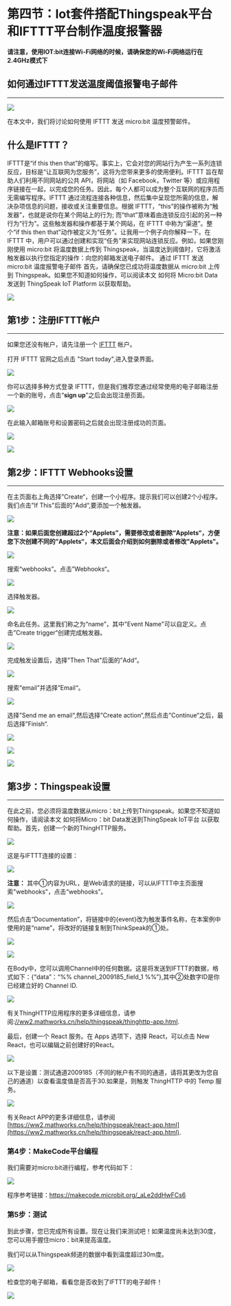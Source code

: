﻿---
sidebar_position: 5
---



# 第四节：Iot套件搭配Thingspeak平台和IFTTT平台制作温度报警器

**请注意，使用IOT:bit连接Wi-Fi网络的时候，请确保您的Wi-Fi网络运行在2.4GHz模式下**

## 如何通过IFTTT发送温度阈值报警电子邮件
---
![](https://wiki-media-ef.oss-cn-hongkong.aliyuncs.com/docs/microbit/wisdom-life/microbit-smart-science-iot-kit/images/case_ifttt_01.jpg)



在本文中，我们将讨论如何使用 IFTTT 发送 micro:bit 温度预警邮件。

## 什么是IFTTT？ ##
IFTTT是“if this then that”的缩写。事实上，它会对您的网站行为产生一系列连锁反应，目标是“让互联网为您服务”，这将为您带来更多的使用便利。IFTTT 旨在帮助人们利用不同网站的公共 API，将网站（如 Facebook，Twitter 等）或应用程序链接在一起，以完成您的任务。因此，每个人都可以成为整个互联网的程序员而无需编写程序。IFTTT 通过流程连接各种信息，然后集中呈现您所需的信息，解决杂项信息的问题，接收或关注重要信息。根据 IFTTT，“this”的操作被称为“触发器”，也就是说你在某个网站上的行为; 而“that”意味着由连锁反应引起的另一种行为“行为”。这些触发器和操作都基于某个网站，在 IFTTT 中称为“渠道”。整个“if this then that”动作被定义为“任务”。让我用一个例子向你解释一下。在 IFTTT 中，用户可以通过创建和实现“任务”来实现网站连锁反应。例如，如果您刚刚使用 micro:bit 将温度数据上传到 Thingspeak，当温度达到阈值时，它将激活触发器以执行您指定的操作：向您的邮箱发送电子邮件。
通过 IFTTT 发送 micro:bit 温度报警电子邮件
首先，请确保您已成功将温度数据从 micro:bit 上传到 Thingspeak。如果您不知道如何操作，可以阅读本文 如何将 Micro:bit Data 发送到 ThingSpeak IoT Platform 以获取帮助。

![](https://wiki-media-ef.oss-cn-hongkong.aliyuncs.com/docs/microbit/wisdom-life/microbit-smart-science-iot-kit/images/case_ifttt_02.png)

## 第1步：注册IFTTT帐户
---
如果您还没有帐户，请先注册一个 [IFTTT](https://ifttt.com/) 帐户。 

打开 IFTTT 官网之后点击 "Start today",进入登录界面。

![](https://wiki-media-ef.oss-cn-hongkong.aliyuncs.com/docs/microbit/wisdom-life/microbit-smart-science-iot-kit/images/case_ifttt_03.png)

你可以选择多种方式登录 IFTTT，但是我们推荐您通过经常使用的电子邮箱注册一个新的账号，点击“**sign up**”之后会出现注册页面。

![](https://wiki-media-ef.oss-cn-hongkong.aliyuncs.com/docs/microbit/wisdom-life/microbit-smart-science-iot-kit/images/case_ifttt_03_1.png)

在此输入邮箱账号和设置密码之后就会出现注册成功的页面。

![](https://wiki-media-ef.oss-cn-hongkong.aliyuncs.com/docs/microbit/wisdom-life/microbit-smart-science-iot-kit/images/case_ifttt_03_2.png)



![](https://wiki-media-ef.oss-cn-hongkong.aliyuncs.com/docs/microbit/wisdom-life/microbit-smart-science-iot-kit/images/case_ifttt_03_3.png)

## 第2步：IFTTT Webhooks设置
---
在主页面右上角选择”Create“，创建一个小程序。提示我们可以创建2个小程序。我们点击"If This"后面的”Add“,要添加一个触发器。

![](https://wiki-media-ef.oss-cn-hongkong.aliyuncs.com/docs/microbit/wisdom-life/microbit-smart-science-iot-kit/images/case_ifttt_04.png)

**注意：如果后面您创建超过2个“Applets”，需要修改或者删除“Applets“，方便您下次创建不同的”Applets“，本文后面会介绍到如何删除或者修改"Applets"。**



![](https://wiki-media-ef.oss-cn-hongkong.aliyuncs.com/docs/microbit/wisdom-life/microbit-smart-science-iot-kit/images/case_ifttt_05_1.png)

搜索“webhooks”。点击”Webhooks“。

![](https://wiki-media-ef.oss-cn-hongkong.aliyuncs.com/docs/microbit/wisdom-life/microbit-smart-science-iot-kit/images/case_ifttt_06.png)

选择触发器。

![](https://wiki-media-ef.oss-cn-hongkong.aliyuncs.com/docs/microbit/wisdom-life/microbit-smart-science-iot-kit/images/case_ifttt_07.png)

命名此任务。这里我们称之为“name”，其中"Event Name"可以自定义。点击”Create trigger“创建完成触发器。

![](https://wiki-media-ef.oss-cn-hongkong.aliyuncs.com/docs/microbit/wisdom-life/microbit-smart-science-iot-kit/images/case_ifttt_08.png)

完成触发设置后，选择"Then That"后面的”Add“。

![](https://wiki-media-ef.oss-cn-hongkong.aliyuncs.com/docs/microbit/wisdom-life/microbit-smart-science-iot-kit/images/case_ifttt_09.png)

搜索“email”并选择”Email“。

![](https://wiki-media-ef.oss-cn-hongkong.aliyuncs.com/docs/microbit/wisdom-life/microbit-smart-science-iot-kit/images/case_ifttt_10.png)



选择”Send me an email“,然后选择”Create action“,然后点击”Continue“之后，最后选择”Finish“.

![](https://wiki-media-ef.oss-cn-hongkong.aliyuncs.com/docs/microbit/wisdom-life/microbit-smart-science-iot-kit/images/case_ifttt_10_1.png)

![](https://wiki-media-ef.oss-cn-hongkong.aliyuncs.com/docs/microbit/wisdom-life/microbit-smart-science-iot-kit/images/case_ifttt_10_2.png)

![](https://wiki-media-ef.oss-cn-hongkong.aliyuncs.com/docs/microbit/wisdom-life/microbit-smart-science-iot-kit/images/case_ifttt_10_3.png)

## 第3步：Thingspeak设置
---
在此之前，您必须将温度数据从micro：bit上传到Thingspeak。如果您不知道如何操作，请阅读本文 如何将Micro：bit Data发送到ThingSpeak IoT平台 以获取帮助。首先，创建一个新的ThingHTTP服务。

![](https://wiki-media-ef.oss-cn-hongkong.aliyuncs.com/docs/microbit/wisdom-life/microbit-smart-science-iot-kit/images/case_ifttt_15.png)

这是与IFTTT连接的设置：

 ![](https://wiki-media-ef.oss-cn-hongkong.aliyuncs.com/docs/microbit/wisdom-life/microbit-smart-science-iot-kit/images/case_ifttt_16.png)

**注意：**
其中①内容为URL，是Web请求的链接，可以从IFTTT中主页面搜索"webhooks"，点击“webhooks”。

![](https://wiki-media-ef.oss-cn-hongkong.aliyuncs.com/docs/microbit/wisdom-life/microbit-smart-science-iot-kit/images/case_ifttt_06.png)



然后点击“Documentation”，将链接中的{event}改为触发事件名称，在本案例中使用的是“name”，将改好的链接复制到ThinkSpeak的①处。

![](https://wiki-media-ef.oss-cn-hongkong.aliyuncs.com/docs/microbit/wisdom-life/microbit-smart-science-iot-kit/images/case_ifttt_16_1.png)

![](https://wiki-media-ef.oss-cn-hongkong.aliyuncs.com/docs/microbit/wisdom-life/microbit-smart-science-iot-kit/images/case_ifttt_16_2.png)

在Body中，您可以调用Channel中的任何数据。这是将发送到IFTTT的数据，格式如下：{“data”：“%% channel_2009185_field_1 %%”},其中②处数字ID是你已经建立好的 Channel ID.

![](https://wiki-media-ef.oss-cn-hongkong.aliyuncs.com/docs/microbit/wisdom-life/microbit-smart-science-iot-kit/images/case_ifttt_16_3.png)

有关ThingHTTP应用程序的更多详细信息，请参阅:[//ww2.mathworks.cn/help/thingspeak/thinghttp-app.html](https://ww2.mathworks.cn/help/thingspeak/thinghttp-app.html). 

最后，创建一个 React 服务。在 Apps 选项下，选择 React，可以点击 New React，也可以编辑之前创建好的React。

 ![](https://wiki-media-ef.oss-cn-hongkong.aliyuncs.com/docs/microbit/wisdom-life/microbit-smart-science-iot-kit/images/case_ifttt_17.png)



以下是设置：测试通道2009185（不同的帐户有不同的通道，请将其更改为您自己的通道）以查看温度值是否高于30.如果是，则触发 ThingHTTP 中的 Temp 服务。

 ![](https://wiki-media-ef.oss-cn-hongkong.aliyuncs.com/docs/microbit/wisdom-life/microbit-smart-science-iot-kit/images/case_ifttt_18.png)

有关React APP的更多详细信息，请参阅 [https://ww2.mathworks.cn/help/thingspeak/react-app.html](https://ww2.mathworks.cn/help/thingspeak/react-app.html).

### 第4步：MakeCode平台编程

我们需要对micro:bit进行编程，参考代码如下：

![](https://wiki-media-ef.oss-cn-hongkong.aliyuncs.com/docs/microbit/wisdom-life/microbit-smart-science-iot-kit/images/case_ifttt_18_1.png)

程序参考链接：https://makecode.microbit.org/_aLe2ddHwFCs6

### 第5步：测试
到此步骤，您已完成所有设置。现在让我们来测试吧！如果温度尚未达到30度，您可以用手握住micro：bit来提高温度。

我们可以从Thingspeak频道的数据中看到温度超过30m度。

 ![](https://wiki-media-ef.oss-cn-hongkong.aliyuncs.com/docs/microbit/wisdom-life/microbit-smart-science-iot-kit/images/case_ifttt_19.png)

检查您的电子邮箱，看看您是否收到了IFTTT的电子邮件！

 ![](https://wiki-media-ef.oss-cn-hongkong.aliyuncs.com/docs/microbit/wisdom-life/microbit-smart-science-iot-kit/images/case_ifttt_20.png)
